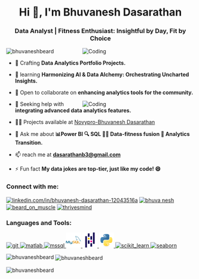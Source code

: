 <h1 align="center">Hi 👋, I'm Bhuvanesh Dasarathan</h1>
<h3 align="center">Data Analyst | Fitness Enthusiast: Insightful by Day, Fit by Choice</h3>
<img align="right" alt="Coding" width="300" src="https://i.pinimg.com/originals/09/3f/18/093f1861fc92b3a0ba497ece177b27e6.gif">


<p align="left"> <img src="https://komarev.com/ghpvc/?username=bhuvaneshbeard&label=Profile%20views&color=0e75b6&style=flat" alt="bhuvaneshbeard" /> </p>

- 🔭 Crafting  **Data Analytics Portfolio Projects.**

- 🌱 learning **Harmonizing AI & Data Alchemy: Orchestrating Uncharted Insights.**

- 👯 Open to collaborate on **enhancing analytics tools for the community.**
  

 <img align="right" alt="Coding" width="300" src="https://analyticsindiamag.com/wp-content/uploads/2018/12/developer-dribbble.gif">
 

- 🤝 Seeking help with **integrating advanced data analytics features.**

- 👨‍💻 Projects available at [Novypro-Bhuvanesh Dasarathan](https://www.novypro.com/profile_projects/bhuvanesh-dasarathan)

- 💬 Ask me about **📊Power BI 🔍 SQL 🏋️‍♂️ Data-fitness fusion 🚀 Analytics Transition.**

- 📫  reach me  at **dasarathanb3@gmail.com**

- ⚡ Fun fact **My data jokes are top-tier, just like my code! 😄**

<h3 align="left">Connect with me:</h3>
<p align="left">
<a href="https://linkedin.com/in/linkedin.com/in/bhuvanesh-dasarathan-12043516a" target="blank"><img align="center" src="https://raw.githubusercontent.com/rahuldkjain/github-profile-readme-generator/master/src/images/icons/Social/linked-in-alt.svg" alt="linkedin.com/in/bhuvanesh-dasarathan-12043516a" height="30" width="40" /></a>
<a href="https://fb.com/bhuva nesh" target="blank"><img align="center" src="https://raw.githubusercontent.com/rahuldkjain/github-profile-readme-generator/master/src/images/icons/Social/facebook.svg" alt="bhuva nesh" height="30" width="40" /></a>
<a href="https://instagram.com/beard_on_muscle" target="blank"><img align="center" src="https://raw.githubusercontent.com/rahuldkjain/github-profile-readme-generator/master/src/images/icons/Social/instagram.svg" alt="beard_on_muscle" height="30" width="40" /></a>
<a href="https://www.youtube.com/c/thrivesmind" target="blank"><img align="center" src="https://raw.githubusercontent.com/rahuldkjain/github-profile-readme-generator/master/src/images/icons/Social/youtube.svg" alt="thrivesmind" height="30" width="40" /></a>
</p>

<h3 align="left">Languages and Tools:</h3>
<p align="left"> <a href="https://git-scm.com/" target="_blank" rel="noreferrer"> <img src="https://www.vectorlogo.zone/logos/git-scm/git-scm-icon.svg" alt="git" width="40" height="40"/> </a> <a href="https://www.mathworks.com/" target="_blank" rel="noreferrer"> <img src="https://upload.wikimedia.org/wikipedia/commons/2/21/Matlab_Logo.png" alt="matlab" width="40" height="40"/> </a> <a href="https://www.microsoft.com/en-us/sql-server" target="_blank" rel="noreferrer"> <img src="https://www.svgrepo.com/show/303229/microsoft-sql-server-logo.svg" alt="mssql" width="40" height="40"/> </a> <a href="https://www.mysql.com/" target="_blank" rel="noreferrer"> <img src="https://raw.githubusercontent.com/devicons/devicon/master/icons/mysql/mysql-original-wordmark.svg" alt="mysql" width="40" height="40"/> </a> <a href="https://pandas.pydata.org/" target="_blank" rel="noreferrer"> <img src="https://raw.githubusercontent.com/devicons/devicon/2ae2a900d2f041da66e950e4d48052658d850630/icons/pandas/pandas-original.svg" alt="pandas" width="40" height="40"/> </a> <a href="https://www.python.org" target="_blank" rel="noreferrer"> <img src="https://raw.githubusercontent.com/devicons/devicon/master/icons/python/python-original.svg" alt="python" width="40" height="40"/> </a> <a href="https://scikit-learn.org/" target="_blank" rel="noreferrer"> <img src="https://upload.wikimedia.org/wikipedia/commons/0/05/Scikit_learn_logo_small.svg" alt="scikit_learn" width="40" height="40"/> </a> <a href="https://seaborn.pydata.org/" target="_blank" rel="noreferrer"> <img src="https://seaborn.pydata.org/_images/logo-mark-lightbg.svg" alt="seaborn" width="40" height="40"/> </a> </p>

<p><img align="left" src="https://github-readme-stats.vercel.app/api/top-langs?username=bhuvaneshbeard&show_icons=true&locale=en&layout=compact" alt="bhuvaneshbeard" /></p>

<p>&nbsp;<img align="center" src="https://github-readme-stats.vercel.app/api?username=bhuvaneshbeard&show_icons=true&locale=en" alt="bhuvaneshbeard" /></p>

<p><img align="center" src="https://github-readme-streak-stats.herokuapp.com/?user=bhuvaneshbeard&" alt="bhuvaneshbeard" /></p>
